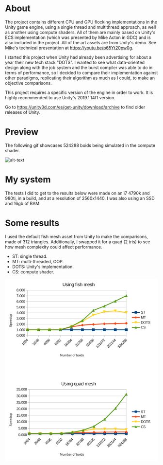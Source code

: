 # About
The project contains different CPU and GPU flocking implementations in the Unity game engine, using a single thread and multithread approach, as well as another using compute shaders. All of them are mainly based on Unity's ECS implementation (which was presented by Mike Acton in GDC) and is also included in the project. All of the art assets are from Unity's demo. See Mike's technical presentation at https://youtu.be/p65Yt20pw0g.

I started this project when Unity had already been advertising for about a year their new tech stack "DOTS". I wanted to see what data-oriented design along with the job system and the burst compiler was able to do in terms of performance, so I decided to compare their implementation against other paradigms, replicating their algorithm as much as I could, to make an objective comparisons.

This project requires a specific version of the engine in order to work. It is highly recommended to use Unity's 2019.1.14f1 version.

Go to https://unity3d.com/es/get-unity/download/archive to find older releases of Unity.

# Preview
The following gif showcases 524288 boids being simulated in the compute shader.

![alt-text](./GithubImgs/TeaserGif.gif)

# My system
The tests I did to get to the results below were made on an i7 4790k and 980ti, in a build, and at a resolution of 2560x1440. I was also using an SSD and 16gb of RAM.

# Some results
I used the default fish mesh asset from Unity to make the comparisons, made of 312 triangles.
Additionally, I swapped it for a quad (2 tris) to see how mesh complexity could affect performance.

  - ST: single thread.
  - MT: multi-threaded, OOP.
  - DOTS: Unity's implementation.
  - CS: compute shader.
  
![alt-text](./GithubImgs/ResultsSpeedup.png)
